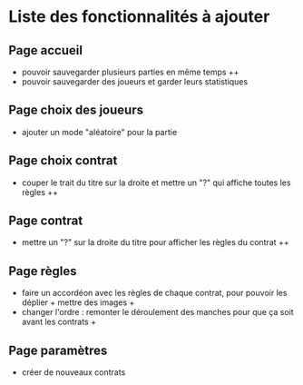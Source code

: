 # Liste des fonctionnalités à ajouter

## Page accueil

- pouvoir sauvegarder plusieurs parties en même temps ++
- pouvoir sauvegarder des joueurs et garder leurs statistiques

## Page choix des joueurs

- ajouter un mode "aléatoire" pour la partie

## Page choix contrat

- couper le trait du titre sur la droite et mettre un "?" qui affiche toutes les règles ++

## Page contrat

- mettre un "?" sur la droite du titre pour afficher les règles du contrat ++

## Page règles

- faire un accordéon avec les règles de chaque contrat, pour pouvoir les déplier + mettre des images
    +
- changer l'ordre : remonter le déroulement des manches pour que ça soit avant les contrats +

## Page paramètres

- créer de nouveaux contrats